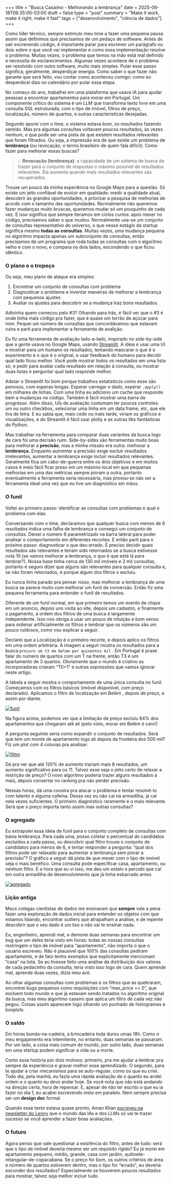 +++
title = "Busca Casaimo - Melhorando a lembrança"
date = 2025-06-18T06:35:00-03:00
draft = false
type = "post"
summary = "Make it work, make it right, make it fast"
tags = ["desenvolvimento", "ciência de dados"]
+++

Como líder técnico, sempre estimulo meu time a fazer uma pequena pausa assim que definimos que precisamos de um pedaço de software. Antes de sair escrevendo código, é importante parar para escrever um parágrafo ou dois sobre o que você vai implementar e como essa implementação resolve o problema. Muitas vezes, o problema que temos na mão está mal definido e necessita de esclarecimentos. Algumas vezes acontece de o problema ser resolvido com outro software, muito mais simples. Pular esse passo significa, geralmente, desperdiçar energia. Como saber o que fazer não garante que será feito, vou contar como aconteceu comigo: como eu desperdicei dias no calendário por pular essa etapa.

No começo do ano, trabalhei em uma plataforma que usava IA para ajudar pessoas a encontrar apartamentos para morar em Portugal. Um componente crítico do sistema é um LLM que transforma texto livre em uma consulta SQL estruturada, com o tipo de imóvel, filtros de preço, localização, número de quartos, e outras características desejadas.

Segundo apurei com o time, o sistema estava bom, os resultados fazendo sentido. Mas pra algumas consultas voltavam poucos resultados, às vezes nenhum, o que pode ser uma pista de que existem resultados relevantes que foram filtrados. Ou seja, a impressão era de que existe um problema de **lembrança** (ou revocação, o termo brasileiro de quem fala difícil). Como fazer para melhorar essas buscas?

>💡 **Revocação (lembrança)**: a capacidade de um sistema de busca de trazer para o conjunto de respostas o máximo possível de resultados relevantes. Ela aumenta quando mais resultados relevantes são recuperados.

Trouxe um pouco da minha experiência no Google Maps para a questão. Só existe um jeito confiável de evoluir em qualidade: medir a qualidade atual, descobrir as grandes oportunidades, e priorizar a pesquisa de melhorias de acordo com o tamanho das oportunidades. Normalmente não queremos fazer mudanças muito bruscas, queremos mudar só um pouquinho de cada vez. E isso significa que sempre iteramos em ciclos curtos: após mexer no código, precisamos saber o que mudou. Normalmente usa-se um conjunto de consultas representativo do universo, o que nesse estágio da startup significa mesmo **todas as consultas**. Muitas vezes, uma mudança pequena no algoritmo impacta apenas um subconjunto de consultas, então precisamos de um programa que roda todas as consultas com o algoritmo velho e com o novo, e compara os dois lados, escondendo o que ficou idêntico.

### O plano e o tropeço

Ou seja, meu plano de ataque era simples:

1. Encontrar um conjunto de consultas com problema
2. Diagnosticar o problema e inventar maneiras de melhorar a lembrança com pequenos ajustes
3. Avaliar os ajustes para descobrir se a mudança traz bons resultados.

Adivinha quem começou pelo #3? Olhando para trás, é fácil ver que o #3 é onde tinha mais código pra fazer, que é quase um torrão de açúcar para mim. Pequei um número de consultas que concordávamos que estavam ruins e parti para implementar a ferramenta de avalição.

Eu fiz uma ferramenta de avaliação lado-a-lado, inspirado no side-by-side que a gente usava no Google Maps, usando [Streamlit](http://streamlit.io). A ideia é usar uma UI e mostrar para um humano os resultados, tentando mascarar o que é o experimento e o que é o original, e usar feedback do humano para decidir qual lado ficou melhor. Você pode mostrar todos os resultados em uma lista só, e pedir para avaliar cada resultado em relação à consulta, ou mostrar duas listas e perguntar qual lado responde melhor.

Adotar o Streamlit foi bom porque trabalhos estatísticos como esse são penosos, com esperas longas. Esperar carregar o dado, esperar `.apply()` em milhares de linhas. Com uma linha eu adiciono um cache que responde bem a mudanças no código. Também é fácil mostrar uma barra de progresso. Além disso, UIs de avaliação costumam ter poucos controles: um ou outro checkbox, selecionar uma linha em um data frame, etc, que ele tira de letra. E eu sabia que, mais cedo ou mais tarde, viriam os gráficos e visualizações, e do Streamlit é fácil usar plotly e as outras libs fantásticas do Python.

Mas trabalhar na ferramenta para comparar duas variantes da busca logo de cara foi uma decisão ruim. Side-by-sides são ferramentas muito boas para melhorar a **precisão**, mas a minha missão era outra: melhorar a **lembrança.** Enquanto aumentar a precisão exige excluir resultados irrelevantes, aumentar a lembrança exige incluir resultados relevantes. Geralmente fica um cabo-de-guerra entre os dois objetivos e em muitos casos é meio fácil ficar preso em um máximo local em que pequenas melhorias em uma das métricas sempre pioram a outra, portanto eventualmente a ferramenta seria necessária, mas provou-se não ser a ferramenta ideal uma vez que eu tive um diagnóstico em mãos.

### O funil

Voltei ao primeiro passo: identificar as consultas com problemas e qual o problema com elas.

Conversando com o time, declaramos que qualquer busca com menos de 6 resultados indica uma falha de lembrança e consegui um conjunto de consultas. Deixei o número 6 parametrizado na barra lateral para poder analisar o comportamento em diferentes recortes. E então parti para o próximo passo: diagnosticar o que deu errado. É preciso decidir quais resultados são relevantes e teriam sido retornados se a busca estivesse nota 10 (se vamos melhorar a lembrança, o que é que está lá para lembrar?). Nossa base tinha cerca de 130 mil imóveis e 2 mil consultas, portanto é seguro dizer que alguns são relevantes para qualquer consulta e, se não foram retornados, é porque algum dos filtros o excluiu.

Eu nunca tinha parado pra pensar nisso, mas melhorar a lembrança de uma busca se parece muito com melhorar um funil de conversão. Então fiz uma pequena ferramenta para entender o funil de resultados.

Diferente de um funil normal, em que primeiro temos um evento de clique em um anúncio, depois uns visita ao site, depois um cadastro, e finalmente o pagamento,  a ordem dos filtros de uma busca é largamente independente. Isso nos obriga a usar um pouco de intuição e bom senso para ordenar artificialmente os filtros e lembrar que os números são um pouco ruídosos, como vou explicar a seguir.

Declarei que a Localização é o primeiro recorte, e depois aplico os filtros em uma ordem arbitrária. A imagem a seguir mostra os resultados para a busca `procuro um t3 em belem por quinentos mil` . Em Portugal é praxe falar do número de quartos com um T na frente, então T3 é um apartamento de 3 quartos. Obviamente que o mundo é criativo as incorporadoras criaram “T0+1” e outras expressões que vamos ignorar neste artigo.

A tabela a seguir mostra o comportamento de uma única consulta no funil. Começamos com os filtros básicos (imóvel disponível, com preço declarado). Aplicamos o filtro de localização em Belém , depois de preço, e assim por diante.

[
![funil](image.png "funil de imóveis")
](image.png)

Na figura acima, podemos ver que a limitação de preço excluiu 64% dos apartamentos que chegaram até ali (pelo visto, morar em Belém é caro!)

A pergunta seguinte seria como expandir o conjunto de resultados. Será que tem um monte de apartamento logo ali depois da fronteira dos 500 mil? Fiz um plot com 4 colunas pra analisar:

[
![filtro](image1.png "imóveis filtrados pelo preço máximo")
](image1.png)

Dá pra ver que até 120% de aumento trariam mais 8 resultados, um aumento significativo para os 11. Talvez esse seja o jeito certo de relaxar a restrição de preço? O novo algoritmo poderia trazer alguns resultados a mais, depois consertar no ranking pra não perder precisão.

Nessas horas, dá uma coceira pra atacar o problema e tentar resolvê-lo com talento e alguma cafeína. Dessa vez eu não caí na armadilha, já caí nela vezes suficientes. O primeiro diagnóstico raramente é o mais relevante. Será que o preço importa tanto assim mas outras consultas?

### O agregado

Eu extrapolei essa ideia de funil para o conjunto completo de consultas com baixa lembrança. Para cada uma, posso coletar o percentual de candidatos excluidos a cada passo, ou descobrir qual filtro trouxe o conjunto de candidatos para menos de 6, e tentar responder a pergunta: “qual dos filtros pode ser relaxado para aumentar a lembrança sem piorar a precisão”? O gráfico a seguir dá pista de que mexer com o tipo de imóvel seja o mais benéfico. Uma consulta pode especificar casa, apartamento, ou nenhum filtro. E a hora que eu vi isso, me deu um estalo e percebi que caí em outra armadilha de desenvolvimento que já tinha esbarrado antes.

[
![agregado](image2.png "distribuição do filtro excludente")
](image2.png)

### Lição antiga

Meus colegas cientistas de dados me ensinaram que **sempre** vale a pena fazer uma exploração de dados inicial para entender os objetos com que estamos lidando, encontrar outliers que atrapalham a análise, e de repente descobrir que o seu dado é um lixo e não vai te ensinar nada.

Eu, engenheiro, aprendi mal, e demorei duas semanas para encontrar um bug que um deles teria visto em horas: todas as nossas consultas restringem o tipo de imóvel para “apartamento”, não importa o que o usuário escreveu. Não é plausível que 100% das consultas pediram apartamento, e de fato tenho exemplos que explicitamente mencionam “casa” na lista. Se eu tivesse feito uma análise da distribuição dos valores de cada pedacinho da consulta, teria visto isso logo de cara. Quem aprende mal, aprende duas vezes, dizia meu avô.

Ao olhar algumas consultas com problemas e os filtros que as quebraram, encontrei bugs pequenos como requisições com “max_price == 0”, que excluem todo mundo e que já estavam sendo tratados no algoritmo original da busca, mas meu algoritmo caseiro que aplica um filtro de cada vez não pegou. Coisas assim aparecem logo olhando um punhado de histogramas e boxplots.

### O saldo

Em horas bunda-na-cadeira, a brincadeira toda durou umas 18h. Como o meu engajamento era intemitente, no entanto, duas semanas se passaram. Por um lado, a coisa mais comum do mundo, por outro lado, duas semanas em uma startup podem significar a vida ou a morte.

Conto essa história por dois motivos: primeiro, pra me ajudar a lembrar pra sempre da experiência e gravar melhor esse aprendizado. O segundo, para te ajudar a criar mecanismos para se auto-regular, como os que eu criei. Todo dia, pela manhã, eu fazia uma rápida avaliação de o quanto eu andei ontem e o quanto eu devo andar hoje. Se você nota que não está andando na direção certa, hora de repensar. E, apesar de não ter escrito o que eu ia fazer no dia 1, eu acabei escrevendo meio em paralelo. Nem sempre precisa ser um **design doc** formal.

Quando esse texto estava quase pronto, Aman Khan [escreveu na newsletter do Lenny](https://www.lennysnewsletter.com/p/beyond-vibe-checks-a-pms-complete) que o mundo das IAs e dos LLMs só vai te trazer sucesso se você aprender a fazer boas avaliações.

### O futuro

Agora penso que vale questionar a existência do filtro, antes de tudo: será que o tipo de imóvel deveria mesmo ser um requisito rígido? Eu já morei em apartamento pequeno, médio, grande, casa com jardim, quitinete-retangular-de-copacabana. Se o preço for bom, os outros critérios de área e número de quartos estiverem dentro, mas o tipo for “errado”, eu deveria esconder dos resultados? Especialmente se houverem poucos resultados para mostrar, talvez seja melhor incluir tudo.

